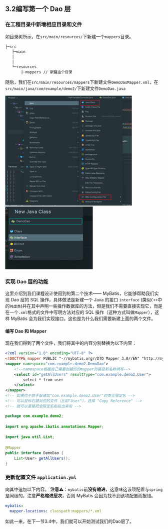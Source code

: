 ## 3.2编写第一个 Dao 层

### 在工程目录中新增相应目录和文件
如目录树所示，在`src/main/resources/`下新建一个`mappers`目录。
```
├─src
   ├─main
   │
   │
   └─resources
       ├─mappers // 新建这个目录
```
随后，我们在`src/main/resources/mappers`下新建文件`DemoDaoMapper.xml`，在`src/main/java/com/example/demo2/`下新建文件`DemoDao.java`

<img src="./images/new_files.png" height=350></img></br>
<img src="./images/new_interface.png" height = 200></img></br>

### 实现 Dao 层的功能
这里介绍到我们课程设计使用到的第二个技术—— MyBatis，它能够帮助我们实现 Dao 层的 SQL 操作，具体做法是新建一个 Java 的接口 `interface` (类似`C++`中的`纯虚类`)并在其中声明一些操作数据库的方法，但是我们不需要直接实现它，而是在一个`.xml`格式的文件中写明方法对应的 SQL 操作（这种方式叫做`Mapper`），这样 MyBatis 会为我们实现接口。这也是为什么我们需要新建上面的两个文件。
#### 编写 Dao 和 Mapper
现在我们得到了两个文件，我们将其中的内容分别替换为以下内容：
```xml
<?xml version="1.0" encoding="UTF-8" ?>
<!DOCTYPE mapper PUBLIC "-//mybatis.org//DTD Mapper 3.0//EN" "http://mybatis.org/dtd/mybatis-3-mapper.dtd" >
<mapper namespace="com.example.demo2.DemoDao">
    <!--namespace根据自己需要创建的的mapper的路径和名称填写-->
    <select id="getAllUsers" resultType="com.example.demo2.User">
        select * from user
    </select>
</mapper>
<!-- 如果你不想手敲诸如"com.example.demo2.User"的类全限定名 -->
<!-- 可以鼠标右键对应的文件（比如"User"），选择 "Copy Reference" -->
<!-- 就可以直接把全限定名粘贴出来啦 -->
```
```java
package com.example.demo2;

import org.apache.ibatis.annotations.Mapper;

import java.util.List;

@Mapper
public interface DemoDao {
    List<User> getAllUsers();
}

```
### 更新配置文件 `application.yml`
向其中追加以下内容。
**注意⚠️**：`mybatis`前**没有缩进**，这意味这该项配置与`spring`是同级的，注意**严格缩进层次**，否则 MyBatis 会因为找不到该项配置而报错。
```yml
mybatis:
  mapper-locations: classpath:mappers/*.xml
```

如此一来，在下一节3.4中，我们就可以开始测试我们的Dao层了。